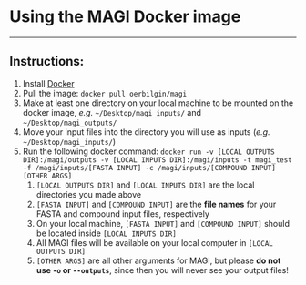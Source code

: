 # Using the MAGI Docker image
---
## Instructions:
1. Install [Docker](https://www.docker.com/)
1. Pull the image: `docker pull oerbilgin/magi`
1. Make at least one directory on your local machine to be mounted on the docker image, *e.g.* `~/Desktop/magi_inputs/` and `~/Desktop/magi_outputs/`
1. Move your input files into the directory you will use as inputs (*e.g.* `~/Desktop/magi_inputs/`)
1. Run the following docker command: `docker run -v [LOCAL OUTPUTS DIR]:/magi/outputs -v [LOCAL INPUTS DIR]:/magi/inputs -t magi_test -f /magi/inputs/[FASTA INPUT] -c /magi/inputs/[COMPOUND INPUT] [OTHER ARGS]`
    1. `[LOCAL OUTPUTS DIR]` and `[LOCAL INPUTS DIR]` are the local directories you made above
    1. `[FASTA INPUT]` and `[COMPOUND INPUT]` are the **file names** for your FASTA and compound input files, respectively
    1. On your local machine, `[FASTA INPUT]` and `[COMPOUND INPUT]` should be located inside `[LOCAL INPUTS DIR]`
    1. All MAGI files will be available on your local computer in `[LOCAL OUTPUTS DIR]`
    1. `[OTHER ARGS]` are all other arguments for MAGI, but please **do not use `-o` or `--outputs`**, since then you will never see your output files!

